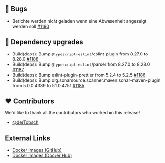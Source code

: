 ## 🐞 Bugs

- Berichte werden nicht geladen wenn eine Abwesenheit angezeigt werden soll [#1190](https://github.com/urlaubsverwaltung/zeiterfassung/issues/1190)

## 🔨 Dependency upgrades

- Build(deps): Bump `@typescript-eslint`/eslint-plugin from 8.27.0 to 8.28.0 [#1188](https://github.com/urlaubsverwaltung/zeiterfassung/pull/1188)
- Build(deps): Bump `@typescript-eslint`/parser from 8.27.0 to 8.28.0 [#1187](https://github.com/urlaubsverwaltung/zeiterfassung/pull/1187)
- Build(deps): Bump eslint-plugin-prettier from 5.2.4 to 5.2.5 [#1186](https://github.com/urlaubsverwaltung/zeiterfassung/pull/1186)
- Build(deps): Bump org.sonarsource.scanner.maven:sonar-maven-plugin from 5.0.0.4389 to 5.1.0.4751 [#1185](https://github.com/urlaubsverwaltung/zeiterfassung/pull/1185)

## ❤️ Contributors

We'd like to thank all the contributors who worked on this release!

- [@derTobsch](https://github.com/derTobsch)
## External Links

- [Docker Images (GitHub)](https://github.com/urlaubsverwaltung/zeiterfassung/pkgs/container/zeiterfassung%2Fzeiterfassung)
- [Docker Images (Docker Hub)](https://hub.docker.com/r/urlaubsverwaltung/zeiterfassung)

